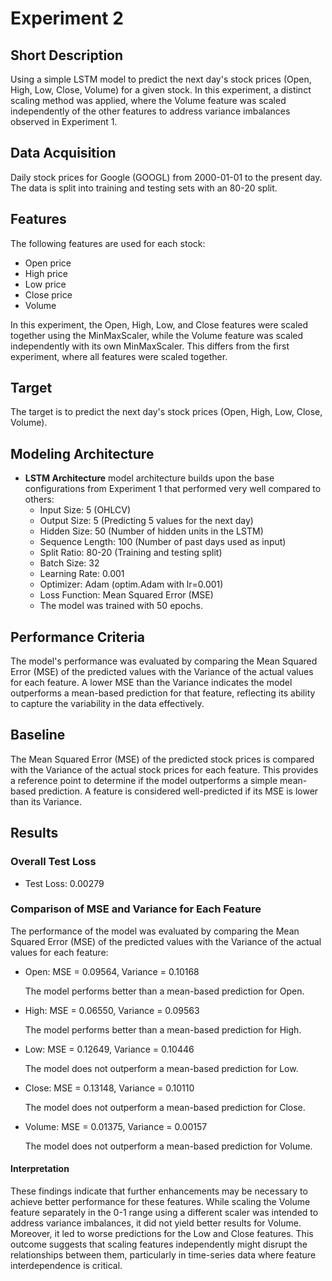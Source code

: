# Experiment 2

## Short Description
Using a simple LSTM model to predict the next day's stock prices (Open, High, Low, Close, Volume) for a given stock. In this experiment, a distinct scaling method was applied, where the Volume feature was scaled independently of the other features to address variance imbalances observed in Experiment 1.
## Data Acquisition
Daily stock prices for Google (GOOGL) from 2000-01-01 to the present day. The data is split into training and testing sets with an 80-20 split.

## Features

The following features are used for each stock:  
- Open price
- High price
- Low price
- Close price
- Volume

In this experiment, the Open, High, Low, and Close features were scaled together using the MinMaxScaler, while the Volume feature was scaled independently with its own MinMaxScaler. This differs from the first experiment, where all features were scaled together.

## Target
The target is to predict the next day's stock prices (Open, High, Low, Close, Volume).

## Modeling Architecture
- **LSTM Architecture** model architecture builds upon the base configurations from Experiment 1 that performed very well compared to others:
  - Input Size: 5 (OHLCV)
  - Output Size: 5 (Predicting 5 values for the next day)
  - Hidden Size: 50 (Number of hidden units in the LSTM)
  - Sequence Length: 100 (Number of past days used as input)
  - Split Ratio: 80-20 (Training and testing split)
  - Batch Size: 32
  - Learning Rate: 0.001
  - Optimizer: Adam (optim.Adam with lr=0.001)
  - Loss Function: Mean Squared Error (MSE)
  - The model was trained with 50 epochs.

## Performance Criteria
The model's performance was evaluated by comparing the Mean Squared Error (MSE) of the predicted values with the Variance of the actual values for each feature. A lower MSE than the Variance indicates the model outperforms a mean-based prediction for that feature, reflecting its ability to capture the variability in the data effectively.

## Baseline
The Mean Squared Error (MSE) of the predicted stock prices is compared with the Variance of the actual stock prices for each feature. This provides a reference point to determine if the model outperforms a simple mean-based prediction. A feature is considered well-predicted if its MSE is lower than its Variance.

## Results

### Overall Test Loss

 - Test Loss: 0.00279

### Comparison of MSE and Variance for Each Feature
The performance of the model was evaluated by comparing the Mean Squared Error (MSE) of the predicted values with the Variance of the actual values for each feature:

  - Open: MSE = 0.09564, Variance = 0.10168
  
    The model performs better than a mean-based prediction for Open.

  - High: MSE = 0.06550, Variance = 0.09563
    
    The model performs better than a mean-based prediction for High.

  - Low: MSE = 0.12649, Variance = 0.10446
    
    The model does not outperform a mean-based prediction for Low.

  - Close: MSE = 0.13148, Variance = 0.10110

    The model does not outperform a mean-based prediction for Close.

  - Volume: MSE = 0.01375, Variance = 0.00157
    
    The model does not outperform a mean-based prediction for Volume.

#### Interpretation
These findings indicate that further enhancements may be necessary to achieve better performance for these features. While scaling the Volume feature separately in the 0-1 range using a different scaler was intended to address variance imbalances, it did not yield better results for Volume. Moreover, it led to worse predictions for the Low and Close features. This outcome suggests that scaling features independently might disrupt the relationships between them, particularly in time-series data where feature interdependence is critical.